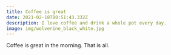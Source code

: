 ```yaml
---
title: Coffee is great
date: 2021-02-18T00:51:43.332Z
description: I love coffee and drink a whole pot every day.
image: img/wolverine_black_white.jpg
---
```

Coffee is great in the morning.  That is all.